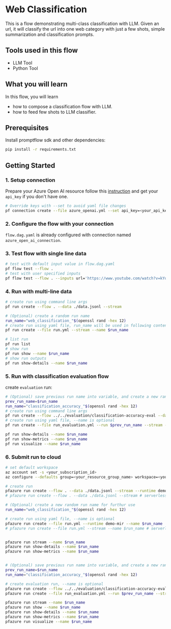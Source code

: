 # Web Classification

This is a flow demonstrating multi-class classification with LLM. Given an url, it will classify the url into one web category with just a few shots, simple summarization and classification prompts.

## Tools used in this flow
- LLM Tool
- Python Tool

## What you will learn

In this flow, you will learn
- how to compose a classification flow with LLM.
- how to feed few shots to LLM classifier.

## Prerequisites

Install promptflow sdk and other dependencies:
```bash
pip install -r requirements.txt
```

## Getting Started

### 1. Setup connection

Prepare your Azure Open AI resource follow this [instruction](https://learn.microsoft.com/en-us/azure/cognitive-services/openai/how-to/create-resource?pivots=web-portal) and get your `api_key` if you don't have one.

```bash
# Override keys with --set to avoid yaml file changes
pf connection create --file azure_openai.yml --set api_key=<your_api_key> api_base=<your_api_base>
```

### 2. Configure the flow with your connection
`flow.dag.yaml` is already configured with connection named `azure_open_ai_connection`.

### 3. Test flow with single line data

```bash
# test with default input value in flow.dag.yaml
pf flow test --flow .
# test with user specified inputs
pf flow test --flow . --inputs url='https://www.youtube.com/watch?v=kYqRtjDBci8'
```

### 4. Run with multi-line data

```bash
# create run using command line args
pf run create --flow . --data ./data.jsonl --stream

# (Optional) create a random run name
run_name="web_classification_"$(openssl rand -hex 12)
# create run using yaml file, run_name will be used in following contents, --name is optional
pf run create --file run.yml --stream --name $run_name
```

```bash
# list run
pf run list
# show run
pf run show --name $run_name
# show run outputs
pf run show-details --name $run_name
```

### 5. Run with classification evaluation flow

create `evaluation` run:
```bash
# (Optional) save previous run name into variable, and create a new random run name for furthur use
prev_run_name=$run_name
run_name="classification_accuracy_"$(openssl rand -hex 12)
# create run using command line args
pf run create --flow ../../evaluation/classification-accuracy-eval --data ./data.jsonl --column-mapping groundtruth='${data.answer}' prediction='${run.outputs.category}' --run $prev_run_name --stream
# create run using yaml file, --name is optional
pf run create --file run_evaluation.yml --run $prev_run_name --stream --name $run_name
```

```bash
pf run show-details --name $run_name
pf run show-metrics --name $run_name
pf run visualize --name $run_name
```


### 6. Submit run to cloud
```bash
# set default workspace
az account set -s <your_subscription_id>
az configure --defaults group=<your_resource_group_name> workspace=<your_workspace_name>

# create run
pfazure run create --flow . --data ./data.jsonl --stream --runtime demo-mir --subscription <your_subscription_id> -g <your_resource_group_name> -w <your_workspace_name>
# pfazure run create --flow . --data ./data.jsonl --stream # serverless compute

# (Optional) create a new random run name for furthur use
run_name="web_classification_"$(openssl rand -hex 12)

# create run using yaml file, --name is optional
pfazure run create --file run.yml --runtime demo-mir --name $run_name
# pfazure run create --file run.yml --stream --name $run_name # serverless compute


pfazure run stream --name $run_name
pfazure run show-details --name $run_name
pfazure run show-metrics --name $run_name


# (Optional) save previous run name into variable, and create a new random run name for furthur use
prev_run_name=$run_name
run_name="classification_accuracy_"$(openssl rand -hex 12)

# create evaluation run, --name is optional
pfazure run create --flow ../../evaluation/classification-accuracy-eval --data ./data.jsonl --column-mapping groundtruth='${data.answer}' prediction='${run.outputs.category}' --run $prev_run_name --runtime demo-mir
pfazure run create --file run_evaluation.yml --run $prev_run_name --stream --name $run_name --runtime demo-mir

pfazure run stream --name $run_name
pfazure run show --name $run_name
pfazure run show-details --name $run_name
pfazure run show-metrics --name $run_name
pfazure run visualize --name $run_name
```